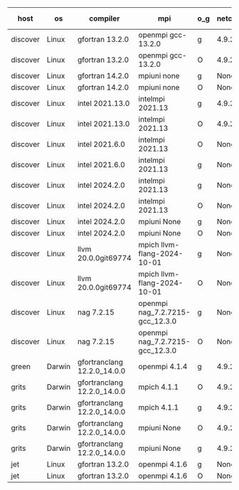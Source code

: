 

| host     | os       | compiler                              | mpi                      | o_g        | netcdf        | build       | u_pass          | u_fail          | s_pass            | s_fail            | e_pass             | e_fail             | nuopc_pass       | nuopc_fail       | artifacts link          |
|----------|----------|---------------------------------------|--------------------------|------------|---------------|-------------|-----------------|-----------------|-------------------|-------------------|--------------------|--------------------|------------------|------------------|-------------------------|
| discover | Linux | gfortran 13.2.0 | openmpi gcc-13.2.0  | g | 4.9.2  | PASS | None | None | None | None | None | None | None | None | <a href="https://github.com/esmf-org/esmf-test-artifacts/tree/ced9f1faa2bcd01f0b297d2d5058df38769cf154/develop/gfortran/13.2.0/g/openmpi/gcc-13.2.0" target="_blank">ced9f1f</a> | 
| discover | Linux | gfortran 13.2.0 | openmpi gcc-13.2.0  | O | 4.9.2  | PASS | None | None | None | None | None | None | None | None | <a href="https://github.com/esmf-org/esmf-test-artifacts/tree/b7cd0ffd02956c13bc0a7d1afcb105c8a39ce153/develop/gfortran/13.2.0/O/openmpi/gcc-13.2.0" target="_blank">b7cd0ff</a> | 
| discover | Linux | gfortran 14.2.0 | mpiuni none  | g | None  | PASS | 12516 | 0 | 9 | 0 | 42 | 0 | None | None | <a href="https://github.com/esmf-org/esmf-test-artifacts/tree/c9af12ca84cf7c92a05fc37ee67e9388ac9a0ab7/develop/gfortran/14.2.0/g/mpiuni/none" target="_blank">c9af12c</a> | 
| discover | Linux | gfortran 14.2.0 | mpiuni none  | O | None  | PASS | 12516 | 0 | 9 | 0 | 42 | 0 | None | None | <a href="https://github.com/esmf-org/esmf-test-artifacts/tree/f1a235e7904f644de5a7c9c3fe399ead5c9de5cf/develop/gfortran/14.2.0/O/mpiuni/none" target="_blank">f1a235e</a> | 
| discover | Linux | intel 2021.13.0 | intelmpi 2021.13  | g | 4.9.2  | PASS | None | None | None | None | None | None | None | None | <a href="https://github.com/esmf-org/esmf-test-artifacts/tree/5b20ebfa6acfe8955a1adb94960ed160a7b3a2c1/develop/intel/2021.13.0/g/intelmpi/2021.13" target="_blank">5b20ebf</a> | 
| discover | Linux | intel 2021.13.0 | intelmpi 2021.13  | O | 4.9.2  | PASS | None | None | None | None | None | None | None | None | <a href="https://github.com/esmf-org/esmf-test-artifacts/tree/071111ec1674b3c5c83f1d819cf19efbff5c2515/develop/intel/2021.13.0/O/intelmpi/2021.13" target="_blank">071111e</a> | 
| discover | Linux | intel 2021.6.0 | intelmpi 2021.13  | O | None  | PASS | None | None | None | None | None | None | None | None | <a href="https://github.com/esmf-org/esmf-test-artifacts/tree/c3917c91c9fcb76bb1fdc2298e608d9adf972a8f/develop/intel/2021.6.0/O/intelmpi/2021.13" target="_blank">c3917c9</a> | 
| discover | Linux | intel 2021.6.0 | intelmpi 2021.13  | g | None  | PASS | None | None | None | None | None | None | None | None | <a href="https://github.com/esmf-org/esmf-test-artifacts/tree/97c54542a9b1483569d7e87d9ee2b076879f8313/develop/intel/2021.6.0/g/intelmpi/2021.13" target="_blank">97c5454</a> | 
| discover | Linux | intel 2024.2.0 | intelmpi 2021.13  | g | None  | PASS | None | None | None | None | None | None | None | None | <a href="https://github.com/esmf-org/esmf-test-artifacts/tree/8fedbcc1e2ebff1129f976af44810a6cc8a2e5a6/develop/intel/2024.2.0/g/intelmpi/2021.13" target="_blank">8fedbcc</a> | 
| discover | Linux | intel 2024.2.0 | intelmpi 2021.13  | O | None  | PASS | None | None | None | None | None | None | None | None | <a href="https://github.com/esmf-org/esmf-test-artifacts/tree/1f681f6249177ed4df63d9209b5cf36460e2ed43/develop/intel/2024.2.0/O/intelmpi/2021.13" target="_blank">1f681f6</a> | 
| discover | Linux | intel 2024.2.0 | mpiuni None  | g | None  | PASS | 12515 | 1 | 9 | 0 | 42 | 0 | None | None | <a href="https://github.com/esmf-org/esmf-test-artifacts/tree/25fcf014635fa1de0fc85c9e7135620078f5352c/develop/intel/2024.2.0/g/mpiuni/None" target="_blank">25fcf01</a> | 
| discover | Linux | intel 2024.2.0 | mpiuni None  | O | None  | PASS | 12516 | 0 | 9 | 0 | 42 | 0 | None | None | <a href="https://github.com/esmf-org/esmf-test-artifacts/tree/8ce14915c574ad9e18a02cfcbe9a4017c08309ba/develop/intel/2024.2.0/O/mpiuni/None" target="_blank">8ce1491</a> | 
| discover | Linux | llvm 20.0.0git69774 | mpich llvm-flang-2024-10-01  | g | None  | PASS | None | None | None | None | None | None | None | None | <a href="https://github.com/esmf-org/esmf-test-artifacts/tree/535134a9192e24d44323d573e3e53810a6c99a7d/develop/llvm/20.0.0git69774/g/mpich/llvm-flang-2024-10-01" target="_blank">535134a</a> | 
| discover | Linux | llvm 20.0.0git69774 | mpich llvm-flang-2024-10-01  | O | None  | PASS | None | None | None | None | None | None | None | None | <a href="https://github.com/esmf-org/esmf-test-artifacts/tree/7bf8db56161ea615c36f2b6cdd75b2abb1b4ea6c/develop/llvm/20.0.0git69774/O/mpich/llvm-flang-2024-10-01" target="_blank">7bf8db5</a> | 
| discover | Linux | nag 7.2.15 | openmpi nag_7.2.7215-gcc_12.3.0  | g | None  | PASS | None | None | None | None | None | None | None | None | <a href="https://github.com/esmf-org/esmf-test-artifacts/tree/7094b100eca96678762bc0388a9c89d8a05033cc/develop/nag/7.2.15/g/openmpi/nag_7.2.7215-gcc_12.3.0" target="_blank">7094b10</a> | 
| discover | Linux | nag 7.2.15 | openmpi nag_7.2.7215-gcc_12.3.0  | O | None  | PASS | None | None | None | None | None | None | None | None | <a href="https://github.com/esmf-org/esmf-test-artifacts/tree/f76b0ff677c9db90e56dfc798615add6fab7a209/develop/nag/7.2.15/O/openmpi/nag_7.2.7215-gcc_12.3.0" target="_blank">f76b0ff</a> | 
| green | Darwin | gfortranclang 12.2.0_14.0.0 | openmpi 4.1.4  | g | 4.9.2  | PASS | None | None | None | None | None | None | None | None | <a href="https://github.com/esmf-org/esmf-test-artifacts/tree/8d6afb2eebd5d1ff89214ccb7ab80a3ba8662f4a/develop/gfortranclang/12.2.0_14.0.0/g/openmpi/4.1.4" target="_blank">8d6afb2</a> | 
| grits | Darwin | gfortranclang 12.2.0_14.0.0 | mpich 4.1.1  | O | 4.9.2  | PASS | 14185 | 0 | 51 | 0 | 80 | 0 | 56 | 0 | <a href="https://github.com/esmf-org/esmf-test-artifacts/tree/d5fdc0b299b02ae8fdd1994805a40f433351de07/develop/gfortranclang/12.2.0_14.0.0/O/mpich/4.1.1" target="_blank">d5fdc0b</a> | 
| grits | Darwin | gfortranclang 12.2.0_14.0.0 | mpich 4.1.1  | g | 4.9.2  | PASS | 14185 | 0 | 51 | 0 | 80 | 0 | 56 | 0 | <a href="https://github.com/esmf-org/esmf-test-artifacts/tree/29981d3a8bc342e08d8336772500a5646c74fbc2/develop/gfortranclang/12.2.0_14.0.0/g/mpich/4.1.1" target="_blank">29981d3</a> | 
| grits | Darwin | gfortranclang 12.2.0_14.0.0 | mpiuni None  | O | 4.9.2  | PASS | 12516 | 0 | 9 | 0 | 42 | 0 | None | None | <a href="https://github.com/esmf-org/esmf-test-artifacts/tree/a72718e55956dd33af20720ea34bed5677e72551/develop/gfortranclang/12.2.0_14.0.0/O/mpiuni/None" target="_blank">a72718e</a> | 
| grits | Darwin | gfortranclang 12.2.0_14.0.0 | mpiuni None  | g | 4.9.2  | PASS | 12516 | 0 | 9 | 0 | 42 | 0 | None | None | <a href="https://github.com/esmf-org/esmf-test-artifacts/tree/d6b83a5b1f27fac1da1187920ec4f03fe8b14ab2/develop/gfortranclang/12.2.0_14.0.0/g/mpiuni/None" target="_blank">d6b83a5</a> | 
| jet | Linux | gfortran 13.2.0 | openmpi 4.1.6  | g | None  | PASS | 14185 | 0 | 51 | 0 | 80 | 0 | 56 | 0 | <a href="https://github.com/esmf-org/esmf-test-artifacts/tree/6ce3c7bd9741d1c97bd90434c1cf2dc146bf012e/develop/gfortran/13.2.0/g/openmpi/4.1.6" target="_blank">6ce3c7b</a> | 
| jet | Linux | gfortran 13.2.0 | openmpi 4.1.6  | O | None  | PASS | 14185 | 0 | 51 | 0 | 80 | 0 | 56 | 0 | <a href="https://github.com/esmf-org/esmf-test-artifacts/tree/13a2423cb9933c792fe2f96e5eb494ea80aef887/develop/gfortran/13.2.0/O/openmpi/4.1.6" target="_blank">13a2423</a> | 

